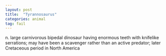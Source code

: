 ```yaml
---
layout: post
title:  "Tyrannosaurus"
categories: animal
tag: fail
---
```

<SPAN>n.</SPAN> <SPAN>large carnivorous bipedal dinosaur having enormous teeth with knifelike serrations; may have been a scavenger rather than an active predator; later Cretaceous period in North America</SPAN>